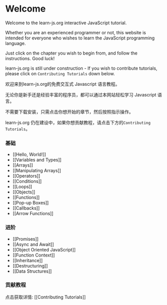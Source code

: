 # Welcome

Welcome to the learn-js.org interactive JavaScript tutorial.

Whether you are an experienced programmer or not, this website is intended for everyone who wishes to learn the JavaScript programming language.

Just click on the chapter you wish to begin from, and follow the instructions. Good luck!

learn-js.org is still under construction - If you wish to contribute tutorials, please click on `Contributing Tutorials` down below.

欢迎来到learn-js.org的免费交互式 Javascript 语言教程。

无论你是新手还是经验丰富的程序员，都可以通过本网站轻松学习 Javascript 语言。

不需要下载安装，只需点击你想开始的章节，然后按照指示操作。

learn-js.org 仍在建设中，如果你想贡献教程，请点击下方的`Contributing Tutorials`。

### 基础

- [[Hello, World!]]
- [[Variables and Types]]
- [[Arrays]]
- [[Manipulating Arrays]]
- [[Operators]]
- [[Conditions]]
- [[Loops]]
- [[Objects]]
- [[Functions]]
- [[Pop-up Boxes]]
- [[Callbacks]]
- [[Arrow Functions]]

### 进阶

- [[Promises]]
- [[Async and Await]]
- [[Object Oriented JavaScript]]
- [[Function Context]]
- [[Inheritance]]
- [[Destructuring]]
- [[Data Structures]]

### 贡献教程

点击获取详情: [[Contributing Tutorials]]
